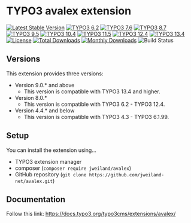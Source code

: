 # TYPO3 avalex extension

[![Latest Stable Version](https://poser.pugx.org/jweiland/avalex/v/stable.svg)](https://packagist.org/packages/jweiland/avalex)
[![TYPO3 6.2](https://img.shields.io/badge/TYPO3-6.2-red.svg)](https://get.typo3.org/version/6)
[![TYPO3 7.6](https://img.shields.io/badge/TYPO3-7.6-red.svg)](https://get.typo3.org/version/7)
[![TYPO3 8.7](https://img.shields.io/badge/TYPO3-8.7-red.svg)](https://get.typo3.org/version/8)
[![TYPO3 9.5](https://img.shields.io/badge/TYPO3-9.5-red.svg)](https://get.typo3.org/version/9)
[![TYPO3 10.4](https://img.shields.io/badge/TYPO3-10.4-yellow.svg)](https://get.typo3.org/version/10)
[![TYPO3 11.5](https://img.shields.io/badge/TYPO3-11.5-yellow.svg)](https://get.typo3.org/version/11)
[![TYPO3 12.4](https://img.shields.io/badge/TYPO3-12.4-yellow.svg)](https://get.typo3.org/version/12)
[![TYPO3 13.4](https://img.shields.io/badge/TYPO3-13.4-green.svg)](https://get.typo3.org/version/13)
[![License](http://poser.pugx.org/jweiland/avalex/license)](https://packagist.org/packages/jweiland/avalex)
[![Total Downloads](https://poser.pugx.org/jweiland/avalex/downloads.svg)](https://packagist.org/packages/jweiland/avalex)
[![Monthly Downloads](https://poser.pugx.org/jweiland/avalex/d/monthly)](https://packagist.org/packages/jweiland/avalex)
![Build Status](https://github.com/jweiland-net/avalex/actions/workflows/ci.yml/badge.svg)

## Versions

This extension provides three versions:

* Version 9.0.* and above
  * This version is compatible with TYPO3 13.4 and higher.
* Version 8.0.*
  * This version is compatible with TYPO3 6.2 - TYPO3 12.4.
* Version 4.4.* and below
  * This version is compatible with TYPO3 4.3 - TYPO3 6.1.99.

## Setup

You can install the extension using...

- TYPO3 extension manager
- composer (`composer require jweiland/avalex`)
- GitHub repository (`git clone https://github.com/jweiland-net/avalex.git`)

## Documentation

Follow this link: https://docs.typo3.org/typo3cms/extensions/avalex/

